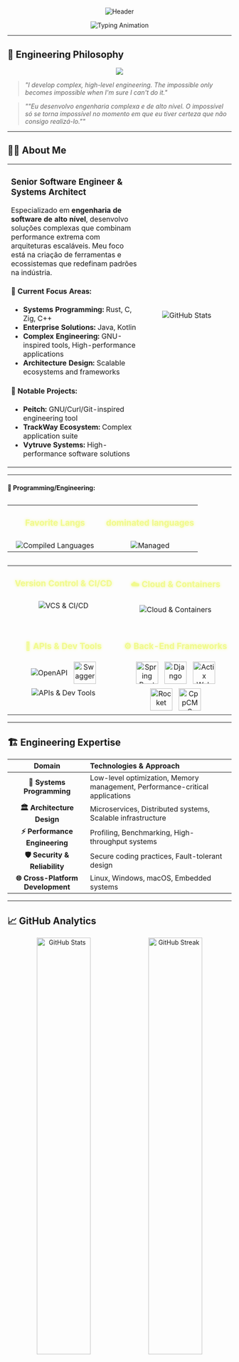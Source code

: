 # 
<div align="center">
  
![Header](https://capsule-render.vercel.app/api?type=waving&color=0:667eea,50:764ba2,100:f093fb&height=200&section=header&text=Pedro%20Henrique%20Garcia&fontSize=40&fontColor=fff&animation=twinkling&fontAlignY=35&desc=Senior%20Software%20Engineer%20%7C%20Systems%20Architect&descAlignY=55&descSize=18)

</div>

<div align="center">
  <img src="https://readme-typing-svg.herokuapp.com?font=JetBrains+Mono&weight=600&size=28&duration=3000&pause=1000&color=667EEA&center=true&vCenter=true&multiline=true&width=800&height=100&lines=Building+Complex+Engineering+Solutions;Crafting+High-Performance+Systems;Rust+%7C+C+%7C+Zig+%7C+C%2B%2B+%7C+Java+%7C+Kotlin" alt="Typing Animation" />
</div>

---

## 🎯 **Engineering Philosophy**

<div align="center">
  <img src="https://img.shields.io/badge/Mission-Transforming%20Complex%20Ideas%20Into%20Scalable%20Solutions-667eea?style=for-the-badge&labelColor=1a1a2e&logo=data:image/svg+xml;base64,PHN2ZyB4bWxucz0iaHR0cDovL3d3dy53My5vcmcvMjAwMC9zdmciIHZpZXdCb3g9IjAgMCAyNCAyNCIgZmlsbD0id2hpdGUiPjxwYXRoIGQ9Im0xMiAybDMuMDkgNi4yNkwyMiA5bC00IDUuNzRMMjIgMjBsLTYuOTEuNzRMMTIgMjJsLTMuMDktMS4yNkwyIDIwbDQtNS43NEwyIDlsNi45MS0uNzRMMTIgMnoiLz48L3N2Zz4="/>
</div>

> *"I develop complex, high-level engineering. The impossible only becomes impossible when I'm sure I can't do it."*

> *""Eu desenvolvo engenharia complexa e de alto nível. O impossível só se torna impossível no momento em que eu tiver certeza que não consigo realizá-lo.""*

---

## 👨‍💻 **About Me**

<table>
<tr>
<td width="60%">

### **Senior Software Engineer & Systems Architect**

Especializado em **engenharia de software de alto nível**, desenvolvo soluções complexas que combinam performance extrema com arquiteturas escaláveis. Meu foco está na criação de ferramentas e ecossistemas que redefinam padrões na indústria.

#### **🔬 Current Focus Areas:**
- **Systems Programming:** Rust, C, Zig, C++
- **Enterprise Solutions:** Java, Kotlin  
- **Complex Engineering:** GNU-inspired tools, High-performance applications
- **Architecture Design:** Scalable ecosystems and frameworks

#### **🌟 Notable Projects:**
- **Peitch:** GNU/Curl/Git-inspired engineering tool
- **TrackWay Ecosystem:** Complex application suite
- **Vytruve Systems:** High-performance software solutions

</td>
<td width="40%">

<div align="center">
  <img src="https://github-readme-stats.vercel.app/api?username=phkaiser13&show_icons=true&theme=tokyonight&hide_border=true&bg_color=0D1117&title_color=667eea&icon_color=f093fb&text_color=c9d1d9&count_private=true" alt="GitHub Stats"/>
</div>

</td>
</tr>
</table>

---

<!-- 
================================================================================================================================================================
                                                                Tec ARSENAL
================================================================================================================================================================
-->
#### **🌟 Programming/Engineering:**

<table width="100%" align="center" style="margin-top: 30px;">
  <tr>
    <!-- Compiled Languages -->
    <td align="center" valign="top" width="50%">
        <summary>
          <h3 style="color: #f1fa8c; text-shadow: 0 0 6px #f1fa8c;">Favorite Langs</h3>
        </summary>
        <img src="https://skillicons.dev/icons?i=c,cpp,zig,rust" alt="Compiled Languages" style="margin-top: 10px;"/>
      </details>
    </td>
    <!-- JVM & Managed Languages -->
    <td align="center" valign="top" width="50%">
        <summary>
          <h3 style="color: #f1fa8c; text-shadow: 0 0 6px #f1fa8c;">dominated languages</h3>
        </summary>
        <img src="https://skillicons.dev/icons?i=java,kotlin,cs,python" alt="Managed" style="margin-top: 10px;"/>
      </details>
    </td>
  </tr>
</table>
<table width="100%" align="center" style="margin-top: 30px;">
  <tr>
    <!-- Version Control & CI/CD -->
    <td align="center" valign="top" width="50%">
        <summary>
          <h3 style="color: #f1fa8c; text-shadow: 0 0 6px #f1fa8c;"> Version Control & CI/CD</h3>
        </summary>
        <img src="https://skillicons.dev/icons?i=git,github,gitlab,jenkins,circleci" alt="VCS & CI/CD" style="margin-top: 10px;"/>
      </details>
    </td>
    <!-- Cloud & Containers -->
    <td align="center" valign="top" width="50%">
        <summary>
          <h3 style="color: #f1fa8c; text-shadow: 0 0 6px #f1fa8c;">☁️ Cloud & Containers</h3>
        </summary>
        <img src="https://skillicons.dev/icons?i=docker,kubernetes,aws,gcp,azure" alt="Cloud & Containers" style="margin-top: 10px;"/>
      </details>
    </td>
  </tr>
  <tr>
<td align="center" valign="top" width="50%" style="padding-top: 30px;">
    <summary>
      <h3 style="color: #f1fa8c; text-shadow: 0 0 6px #f1fa8c;">📡 APIs & Dev Tools</h3>
    </summary>
    <div style="margin-top: 10px;">
      <!-- OpenAPI e Swagger do Icons8/SmartBear -->
      <img src="https://img.icons8.com/?size=50&id=Oz14KBnT7lnn&format=png&color=000000" alt="OpenAPI" style="display: inline-block; margin: 5px; vertical-align: middle;"/>
      <img src="https://encrypted-tbn0.gstatic.com/images?q=tbn:ANd9GcTVzJIt4WG7k42TLztNxg2805tC0Kuk9AfsqbPcr84MjA&s&ec=73068120" alt="Swagger" style="display: inline-block; margin: 5px; vertical-align: middle; width: 50px; height: 50px;"/>
      <!-- Outros do Skillicons -->
      <img src="https://skillicons.dev/icons?i=graphql,postman,terraform" alt="APIs & Dev Tools" style="display: inline-block; margin: 5px; vertical-align: middle;"/>
    </div>
  </details>
</td>
<td align="center" valign="top" width="50%" style="padding-top: 30px;">
    <summary>
      <h3 style="color: #f1fa8c; text-shadow: 0 0 6px #f1fa8c;">⚙️ Back-End Frameworks</h3>
    </summary>
    <div style="margin-top: 10px;">
      <!-- Spring Boot -->
      <img src="https://img.icons8.com/?size=100&id=90519&format=png&color=000000" alt="Spring Boot" style="display: inline-block; margin: 5px; vertical-align: middle; width: 50px; height: 50px;"/>
      <!-- Django -->
      <img src="https://img.icons8.com/?size=100&id=qV-JzWYl9dzP&format=png&color=000000" alt="Django" style="display: inline-block; margin: 5px; vertical-align: middle; width: 50px; height: 50px;"/>
      <!-- Actix Web -->
      <img src="https://actix.rs/img/logo-icon.png" alt="Actix Web" style="display: inline-block; margin: 5px; vertical-align: middle; width: 50px; height: 50px;"/>
      <!-- Rocket -->
      <img src="https://avatars.githubusercontent.com/u/106361765?s=48&amp;v=4" alt="Rocket" style="display: inline-block; margin: 5px; vertical-align: middle; width: 50px; height: 50px;"/>
      <!-- CppCMS -->
      <img src="http://cppcms.com/logo.png" alt="CppCMS" style="display: inline-block; margin: 5px; vertical-align: middle; width: 50px; height: 50px;"/>
    </div>
  </details>
</td>




</table>

---

## 🏗️ **Engineering Expertise**

<div align="center">
  
| **Domain** | **Technologies & Approach** |
|:---:|:---|
| **🔧 Systems Programming** | Low-level optimization, Memory management, Performance-critical applications |
| **🏛️ Architecture Design** | Microservices, Distributed systems, Scalable infrastructure |
| **⚡ Performance Engineering** | Profiling, Benchmarking, High-throughput systems |
| **🛡️ Security & Reliability** | Secure coding practices, Fault-tolerant design |
| **🌐 Cross-Platform Development** | Linux, Windows, macOS, Embedded systems |

</div>

---

## 📈 **GitHub Analytics**

<div align="center">
  <img width="49%" src="https://github-readme-stats.vercel.app/api?username=phkaiser13&show_icons=true&theme=tokyonight&hide_border=true&bg_color=0D1117&title_color=667eea&icon_color=f093fb&text_color=c9d1d9&count_private=true" alt="GitHub Stats"/>
  <img width="49%" src="https://github-readme-streak-stats.herokuapp.com?user=phkaiser13&theme=tokyonight&hide_border=true&background=0D1117&stroke=667eea&ring=f093fb&fire=f093fb&currStreakLabel=667eea" alt="GitHub Streak"/>
</div>

<div align="center">
  <img width="60%" src="https://github-readme-activity-graph.vercel.app/graph?username=phkaiser13&theme=tokyo-night&hide_border=true&bg_color=0D1117&color=667eea&line=f093fb&point=667eea" alt="Activity Graph"/>
</div>

---

## 🏢 **Organizations & Leadership**

<div align="center">
  
[![Vytruve](https://img.shields.io/badge/🏢_Founder-Vytruve-667eea?style=for-the-badge&labelColor=1a1a2e)](https://github.com/Vytruve)
[![Team](https://img.shields.io/badge/🎯_Focus-High%20Performance%20Software-764ba2?style=for-the-badge&labelColor=1a1a2e)]()

</div>

**Vytruve** - Organização focada no desenvolvimento de software de alta performance, sistemas embarcados inteligentes e treinamento de IA. Liderando projetos que estabelecem novos padrões na indústria.

---

## 🤝 **Connect & Support**

<div align="center">
  
### **Professional Networks**
[![LinkedIn](https://img.shields.io/badge/LinkedIn-Pedro%20Garcia-0A66C2?style=for-the-badge&logo=linkedin&logoColor=white)](https://www.linkedin.com/in/phgarcia13)
[![Email](https://img.shields.io/badge/Email-phgarcia2008@icloud.com-007ACC?style=for-the-badge&logo=icloud&logoColor=white)](mailto:phgarcia2008@icloud.com)

### **Support My Work**
[![Patreon](https://img.shields.io/badge/Support-Patreon-f093fb?style=for-the-badge&logo=patreon&logoColor=white)](https://patreon.com/phkaiser13)

### **Languages**
🇧🇷 **Portuguese** (Native) • 🇺🇸 **English** (Fluent) • 🇪🇸 **Spanish** (Intermediate)

</div>

---

<div align="center">

### **📊 Profile Insights**
![Profile Views](https://komarev.com/ghpvc/?username=phkaiser13&label=PROFILE+VIEWS&color=667eea&style=for-the-badge)
[![GitHub followers](https://img.shields.io/github/followers/phkaiser13?label=Followers&style=for-the-badge&color=764ba2&labelColor=1a1a2e)](https://github.com/phkaiser13)

</div>

---

![Footer](https://capsule-render.vercel.app/api?type=waving&color=0:f093fb,50:764ba2,100:667eea&height=120&section=footer)

<div align="center">
  <sub>🔥 Transforming complex engineering challenges into elegant solutions, one commit at a time.</sub>
</div>
